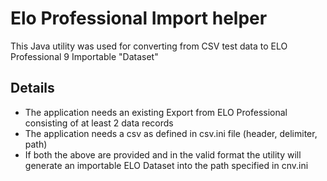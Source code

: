 Elo Professional Import helper
================================
This Java utility was used for converting from CSV test data to ELO Professional 9 Importable "Dataset"

Details
----------
* The application needs an existing Export from ELO Professional consisting of at least 2 data records
* The application needs a csv as defined in csv.ini file (header, delimiter, path)
* If both the above are provided and in the valid format the utility will generate an importable ELO Dataset into the path specified in cnv.ini